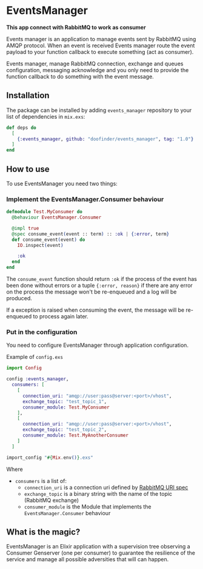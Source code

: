 # EventsManager

**This app connect with RabbitMQ to work as consumer**

Events manager is an application to manage events sent by RabbitMQ using
AMQP protocol. When an event is received Events manager route the event
payload to your function callback to execute something (act as consumer).

Events manager, manage RabbitMQ connection, exchange and queues configuration,
messaging acknowledge and you only need to provide the function callback to
do something with the event message.

## Installation

The package can be installed by adding `events_manager` repository
to your list of dependencies in `mix.exs`:

```elixir
def deps do
  [
    {:events_manager, github: "doofinder/events_manager", tag: "1.0"}
  ]
end
```

## How to use

To use EventsManager you need two things:

### Implement the EventsManager.Consumer behaviour

```elixir
defmodule Test.MyConsumer do
  @behaviour EventsManager.Consumer

  @impl true
  @spec consume_event(event :: term) :: :ok | {:error, term}
  def consume_event(event) do
    IO.inspect(event)

    :ok
  end
end
```

The `consume_event` function should return `:ok` if the process of the event
has been done without errors or a tuple `{:error, reason}` if there are
any error on the process the message won't be re-enqueued and a log will
be produced.

If a exception is raised when consuming the event, the message will be
re-enqueued to process again later.

### Put in the configuration

You need to configure EventsManager through application configuration.

Example of `config.exs`

```elixir
import Config

config :events_manager,
  consumers: [
    [
      connection_uri: "amqp://user:pass@server:<port>/vhost",
      exchange_topic: "test_topic_1",
      consumer_module: Test.MyConsumer
    ],
    [
      connection_uri: "amqp://user:pass@server:<port>/vhost",
      exchange_topic: "test_topic_2",
      consumer_module: Test.MyAnotherConsumer
    ]
  ]

import_config "#{Mix.env()}.exs"
```

Where 
- `consumers` is a list of:
  - `connection_uri` is a connection uri defined by [RabbitMQ URI spec](https://www.rabbitmq.com/uri-spec.html)
  - `exchange_topic` is a binary string with the name of the topic (RabbitMQ exchange)
  - `consumer_module` is the Module that implements the `EventsManager.Consumer` behaviour


## What is the magic?

EventsManager is an Elixir application with a supervision tree
observing a Consumer Genserver (one per consumer) to guarantee
the resilience of the service and manage all possible adversities
that will can happen.
